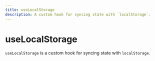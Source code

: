 ```yaml
---
title: useLocalStorage
description: A custom hook for syncing state with `localStorage`.
---
```


# useLocalStorage
`useLocalStorage` is a custom hook for syncing state with `localStorage`.